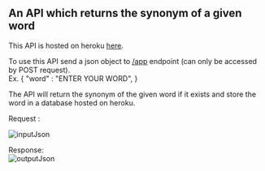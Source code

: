 <h2><b> An API which returns the synonym of a given word </b></h2>

This API is hosted on heroku [here](https://synony.herokuapp.com/).

To use this API send a json object to [/app](https://synony.herokuapp.com/app) endpoint (can only be accessed by POST request).  
  Ex. {
        "word" : "ENTER YOUR WORD",
      }
      
      
The API will return the synonym of the given word if it exists and store the word in a database hosted on heroku.

Request :  

![inputJson](https://user-images.githubusercontent.com/59741135/91335033-75edb700-e7ed-11ea-8446-709193705ee9.png)


Response:  
![outputJson](https://user-images.githubusercontent.com/59741135/91335046-7be39800-e7ed-11ea-933c-22a87d734f0a.png)
